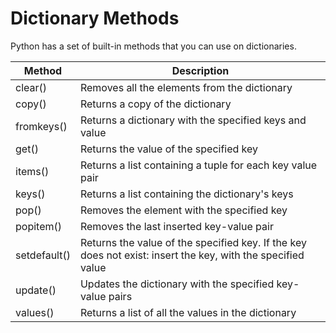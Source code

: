 # Dictionary Methods

Python has a set of built-in methods that you can use on dictionaries.

| Method  |	Description |
| --- | --- |
| clear()	| Removes all the elements from the dictionary | 
| copy()	| Returns a copy of the dictionary | 
| fromkeys()	| Returns a dictionary with the specified keys and value | 
| get()	| Returns the value of the specified key | 
| items()	| Returns a list containing a tuple for each key value pair | 
| keys()	| Returns a list containing the dictionary's keys | 
| pop()	| Removes the element with the specified key | 
| popitem()	| Removes the last inserted key-value pair | 
| setdefault()	| Returns the value of the specified key. If the key does not exist: insert the key, with the specified value | 
| update()	| Updates the dictionary with the specified key-value pairs | 
| values()	| Returns a list of all the values in the dictionary | 